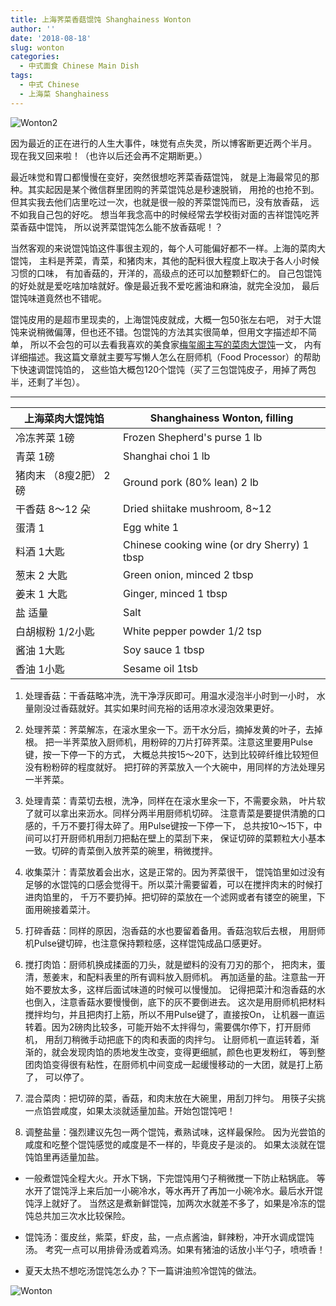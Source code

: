 ```yaml
---
title: 上海荠菜香菇馄饨 Shanghainess Wonton
author: ''
date: '2018-08-18'
slug: wonton
categories:
  - 中式面食 Chinese Main Dish
tags:
  - 中式 Chinese
  - 上海菜 Shanghainess
---
```

![Wonton2](/img/2018-08-17-Shanghai-wonton2.jpg)


因为最近的正在进行的人生大事件，味觉有点失灵，所以博客断更近两个半月。
现在我又回来啦！（也许以后还会再不定期断更。）

最近味觉和胃口都慢慢在变好，突然很想吃荠菜香菇馄饨，
就是上海最常见的那种。其实起因是某个微信群里团购的荠菜馄饨总是秒速脱销，
用抢的也抢不到。
但其实我去他们店里吃过一次，也就是很一般的荠菜馄饨而已，没有放香菇，
远不如我自己包的好吃。
想当年我念高中的时候经常去学校街对面的吉祥馄饨吃荠菜香菇中馄饨，
所以说荠菜馄饨怎么能不放香菇呢！？

当然客观的来说馄饨馅这件事很主观的，每个人可能偏好都不一样。上海的菜肉大馄饨，
主料是荠菜，青菜，和猪肉末，其他的配料很大程度上取决于各人小时候习惯的口味，
有加香菇的，开洋的，高级点的还可以加整颗虾仁的。
自己包馄饨的好处就是爱吃啥加啥就好。像是最近我不爱吃酱油和麻油，就完全没加，
最后馄饨味道竟然也不错呢。

馄饨皮用的是超市里现卖的，上海馄饨皮就成，大概一包50张左右吧，
对于大馄饨来说稍微偏薄，但也还不错。包馄饨的方法其实很简单，但用文字描述却不简单，
所以不会包的可以去看我喜欢的美食家[梅玺阁主写的菜肉大馄饨](http://www.yuleshow.com/?p=6137)一文，
内有详细描述。我这篇文章就主要写写懒人怎么在厨师机（Food Processor）的帮助下快速调馄饨馅的，
这些馅大概包120个馄饨（买了三包馄饨皮子，用掉了两包半，还剩了半包）。


---
|上海菜肉大馄饨馅                         |Shanghainess Wonton, filling            |
|---------------------------------------|-------------------------|
|冷冻荠菜 1磅                           |Frozen Shepherd's purse 1 lb      |
|青菜 1磅                               |Shanghai choi 1 lb     |
|猪肉末 （8瘦2肥） 2磅                  |Ground pork (80% lean) 2 lb             |
|干香菇 8～12 朵                        |Dried shiitake mushroom, 8~12                    |
|蛋清 1                                 |Egg white 1             |
|料酒 1大匙                             |Chinese cooking wine (or dry Sherry) 1 tbsp  |
|葱末 2 大匙                            |Green onion, minced 2 tbsp             |
|姜末 1 大匙                            |Ginger, minced 1 tbsp              |
|盐 适量                                |Salt              |
|白胡椒粉 1/2小匙                       |White pepper powder 1/2 tsp             |
|酱油 1大匙                             |Soy sauce 1 tbsp            |
|香油 1小匙                             |Sesame oil 1tsb              |

1. 处理香菇：干香菇略冲洗，洗干净浮灰即可。用温水浸泡半小时到一小时，
水量刚没过香菇就好。其实如果时间充裕的话用凉水浸泡效果更好。

2. 处理荠菜：荠菜解冻，在滚水里汆一下。沥干水分后，摘掉发黄的叶子，去掉根。
把一半荠菜放入厨师机，用粉碎的刀片打碎荠菜。注意这里要用Pulse键，按一下停一下的方式，
大概总共按15～20下，达到比较碎纤维比较短但没有粉粉碎的程度就好。
把打碎的荠菜放入一个大碗中，用同样的方法处理另一半荠菜。

3. 处理青菜：青菜切去根，洗净，同样在在滚水里汆一下，不需要汆熟，
叶片软了就可以拿出来沥水。同样分两半用厨师机切碎。
注意青菜是要提供清脆的口感的，千万不要打得太碎了。用Pulse键按一下停一下，
总共按10～15下，中间可以打开厨师机用刮刀把黏在壁上的菜刮下来，
保证切碎的菜颗粒大小基本一致。切碎的青菜倒入放荠菜的碗里，稍微搅拌。

4. 收集菜汁：青菜放着会出水，这是正常的。因为荠菜很干，
馄饨馅里如过没有足够的水馄饨的口感会觉得干。所以菜汁需要留着，可以在搅拌肉末的时候打进肉馅里的，
千万不要扔掉。把切碎的菜放在一个滤网或者有镂空的碗里，下面用碗接着菜汁。

5. 打碎香菇：同样的原因，泡香菇的水也要留着备用。香菇泡软后去根，
用厨师机Pulse键切碎，也注意保持颗粒感，这样馄饨成品口感更好。


6. 搅打肉馅：厨师机换成揉面的刀头，就是塑料的没有刀刃的那个，
把肉末，蛋清，葱姜末，和配料表里的所有调料放入厨师机。
再加适量的盐。注意盐一开始不要放太多，这样后面试味道的时候可以慢慢加。
记得把菜汁和泡香菇的水也倒入，注意香菇水要慢慢倒，底下的灰不要倒进去。
这次是用厨师机把材料搅拌均匀，并且把肉打上筋，所以不用Pulse键了，直接按On，
让机器一直运转着。因为2磅肉比较多，可能开始不太拌得匀，需要偶尔停下，打开厨师机，
用刮刀稍微手动把底下的肉和表面的肉拌匀。
让厨师机一直运转着，渐渐的，就会发现肉馅的质地发生改变，变得更细腻，颜色也更发粉红，
等到整团肉馅变得很有粘性，在厨师机中间变成一起缓慢移动的一大团，就是打上筋了，
可以停了。

7. 混合菜肉：把切碎的菜，香菇，和肉末放在大碗里，用刮刀拌匀。
用筷子尖挑一点馅尝咸度，如果太淡就适量加盐。开始包馄饨吧！

8. 调整盐量：强烈建议先包一两个馄饨，煮熟试味，这样最保险。
因为光尝馅的咸度和吃整个馄饨感觉的咸度是不一样的，毕竟皮子是淡的。
如果太淡就在馄饨馅里再适量加盐。

* 一般煮馄饨全程大火。开水下锅，下完馄饨用勺子稍微搅一下防止粘锅底。
等水开了馄饨浮上来后加一小碗冷水，等水再开了再加一小碗冷水。最后水开馄饨浮上就好了。
当然这是煮新鲜馄饨，加两次水就差不多了，如果是冷冻的馄饨总共加三次水比较保险。

* 馄饨汤：蛋皮丝，紫菜，虾皮，盐，一点点酱油，鲜辣粉，冲开水调成馄饨汤。
考究一点可以用排骨汤或着鸡汤。如果有猪油的话放小半勺子，喷喷香！

* 夏天太热不想吃汤馄饨怎么办？下一篇讲油煎冷馄饨的做法。

![Wonton](/img/2018-08-17-Shanghai-wonton.jpg)
